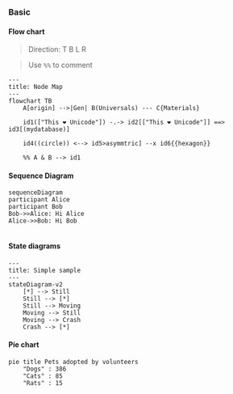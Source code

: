 ### Basic  

#### Flow chart  
> Direction: T B L R

> Use `%%` to comment  
```mermaid
---
title: Node Map  
---
flowchart TB
    A[origin] -->|Gen| B(Universals) --- C{Materials}

    id1(["This ❤ Unicode"]) -.-> id2[["This ❤ Unicode"]] ==> id3[(mydatabase)]

    id4((circle)) <--> id5>asymmtric] --x id6{{hexagon}}

    %% A & B --> id1 
```

#### Sequence Diagram  
```mermaid
sequenceDiagram
participant Alice
participant Bob
Bob->>Alice: Hi Alice
Alice->>Bob: Hi Bob
                
```

#### State diagrams  
```mermaid
---
title: Simple sample
---
stateDiagram-v2
    [*] --> Still
    Still --> [*]
    Still --> Moving
    Moving --> Still
    Moving --> Crash
    Crash --> [*]
```

#### Pie chart  
```mermaid
pie title Pets adopted by volunteers
    "Dogs" : 386
    "Cats" : 85
    "Rats" : 15

```

